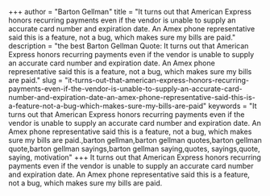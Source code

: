 +++
author = "Barton Gellman"
title = "It turns out that American Express honors recurring payments even if the vendor is unable to supply an accurate card number and expiration date. An Amex phone representative said this is a feature, not a bug, which makes sure my bills are paid."
description = "the best Barton Gellman Quote: It turns out that American Express honors recurring payments even if the vendor is unable to supply an accurate card number and expiration date. An Amex phone representative said this is a feature, not a bug, which makes sure my bills are paid."
slug = "it-turns-out-that-american-express-honors-recurring-payments-even-if-the-vendor-is-unable-to-supply-an-accurate-card-number-and-expiration-date-an-amex-phone-representative-said-this-is-a-feature-not-a-bug-which-makes-sure-my-bills-are-paid"
keywords = "It turns out that American Express honors recurring payments even if the vendor is unable to supply an accurate card number and expiration date. An Amex phone representative said this is a feature, not a bug, which makes sure my bills are paid.,barton gellman,barton gellman quotes,barton gellman quote,barton gellman sayings,barton gellman saying,quotes, sayings,quote, saying, motivation"
+++
It turns out that American Express honors recurring payments even if the vendor is unable to supply an accurate card number and expiration date. An Amex phone representative said this is a feature, not a bug, which makes sure my bills are paid.
